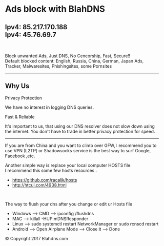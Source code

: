 <h1> Ads block with BlahDNS </h1>
<h2>Ipv4: 85.217.170.188
<br>
Ipv4: 45.76.69.7
</h2><br>

Block unwanted Ads, Just DNS, No Cencorship, Fast, Secure!!
<br>
Default blocked content: English, Russia, China, German, Japan Ads, Tracker, Malwaresites, Phishingsites, some Pornsites
<hr>

<h2>Why Us </h2>
<p>Privacy Protection</p><p>
We have no interest in logging DNS queries. </p>
<p>Fast & Reliable </p><p>
It's important to us, that using our DNS resolver does not slow down using the internet. You don't have to trade in better privacy protection for speed.
</p>
<hr>
<p> If you are from China and you want to climb over GFW, I recommend you to use VPN (L2TP) or Shadowsocks service is the best way to surf Google, Facebook ,etc.</p>
<p> Another simple way is replace your local computer HOSTS file <br> I recommend this some few hosts resources .<br>
<ul>
<li><a href="https://github.com/racaljk/hosts">https://github.com/racaljk/hosts</a></li>
<li><a href="http://htcui.com/4938.html">http://htcui.com/4938.html</a></li>
</ul>
<br>
<p> The way to flush your dns after you change or edit ur Hosts file </p>
<ul>
<li> Windows --> CMD --> ipconfig /flushdns </li>
<li> MAC --> killall -HUP mDNSResponder </li>
<li> Linux --> sudo systemctl restart NetworkManager or sudo rcnscd restart </li>
<li> Android --> Open Airplane Mode --> Close it --> Done </li>
</ul>

<p>&copy; Copyright 2017 Blahdns.com </p>

